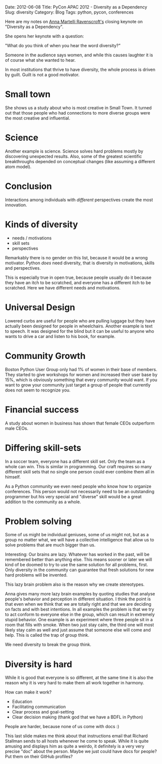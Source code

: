 Date: 2012-06-08
Title: PyCon APAC 2012 - Diversity as a Dependency
Slug: diversity
Category: Blog
Tags: python, pycon, conferences

Here are my notes on [Anna Martelli Ravenscroft's](https://plus.google.com/108526151904394584422/about)
closing keynote on "Diversity as a Dependency".

She opens her keynote with a question:

"What do you think of when you hear the word diversity?"

Someone in the audience says women, and while this causes laughter it is of
course what she wanted to hear.

In most institutions that thrive to have diversity, the whole process is driven
by guilt. Guilt is not a good motivator.

# Small town

She shows us a study about who is most creative in Small Town. It turned out
that those people who had connections to more diverse groups were the most
creative and influential.

# Science

Another example is science. Science solves hard problems mostly by discovering
unexpected results. Also, some of the greatest scientific breakthroughs
depended on conceptual changes (like assuming a different atom model).

# Conclusion

Interactions among individuals with _different_ perspectives create the most
innovation.

# Kinds of diversity

* needs / motivations
* skill sets
* perspectives

Remarkably there is no gender on this list, because it would be a wrong
motivator. Python _does_ need diversity, that is diversity in motivations,
skills and perspectives.

This is especially true in open true, because people usually do it because they
have an itch to be scratched, and everyone has a different itch to be
scratched. Here we have different needs and motivations.

# Universal Design

Lowered curbs are useful for people who are pulling luggage but they have
actually been designed for people in wheelchairs. Another example is text to
speech. It was designed for the blind but it can be useful to anyone who wants
to drive a car and listen to his book, for example.

# Community Growth

Boston Python User Group only had 1% of women in their base of members. They
started to give workshops for women and increased their user base by 15%, which
is obviously something that every community would want. If you want to grow
your community just target a group of people that currently does not seem to
recognize you.

# Financial success

A study about women in business has shown that female CEOs outperform male
CEOs.

# Differing skill-sets

In a soccer team, everyone has a different skill set. Only the team as a whole
can win. This is similar in programming. Our craft requires so many different
skill sets that no single one person could ever combine them all in himself.

As a Python community we even need people who know how to organize conferences.
This person would not necessarily need to be an outstanding programmer but his
very special and "diverse" skill would be a great addition to the community as
a whole.

# Problem solving

Some of us might be individual geniuses, some of us might not, but as a group
no matter what, we will have a collective intelligence that allow us to solve
problems that are much bigger than us.

Interesting: Our brains are lazy. Whatever has worked in the past, will be
remembered better than anything else. This means sooner or later we will kind
of be doomed to try to use the same solution for all problems, first. Only
diversity in the community can guarantee that fresh solutions for new hard
problems will be invented.

This lazy brain problem also is the reason why we create stereotypes.

Anna gives many more lazy brain examples by quoting studies that analyse
people's behavior and perception in different situation. I think the point is
that even when we think that we are totally right and that we are deciding on
facts and with best intentions. In all examples the problem is that we try to
act conform to everyone else in the group, which can result in extremely stupid
behavior. One example is an experiment where three people sit in a room that
fills with smoke. When two just stay calm, the third one will most likely stay
calm as well and just assume that someone else will come and help. This is
called the trap of group think.

We need diversity to break the group think.

# Diversity is hard

While it is good that everyone is so different, at the same time it is also the
reason why it is very hard to make them all work together in harmony.

How can make it work?

* Education
* Facilitating communication
* Clear process and goal-setting
* Clear decision making (thank god that we have a BDFL in Python)

People are harder, because none of us come with docs :)

This last slide makes me think about that instructions email that Richard
Stallman sends to all hosts whenever he come to speak. While it is quite
amusing and displays him as quite a weirdo, it definitely is a very very
precise "doc" about the person. Maybe we just could have docs for people?
Put them on their GitHub profiles?
